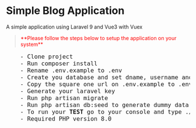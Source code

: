 # Simple Blog Application
A simple application using Laravel 9 and Vue3 with Vuex


<p>
  <blockquote style="color:red">
    **Please follow the steps below to setup the application on your system** 
  </blockquote>
</p>  

<div class="highlight">
<pre style="font-size: 16px">
    - Clone project
    - Run composer install
    - Rename .env.example to .env
    - Create you database and set dname, username and password on the new .env file
    - Copy the square one url on .env.example to .env **SQUARE_ONE_URL**
    - Generate your laravel key
    - Run php artisan migrate
    - Run php artisan db:seed to generate dummy data for user 
    - To run your <b>TEST</b> go to your console and type ./vendor/bin/phpunit
    - Required PHP version 8.0
</pre>
</div>
